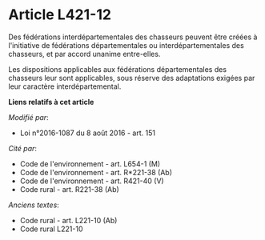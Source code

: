 # Article L421-12

Des fédérations interdépartementales des chasseurs peuvent être créées à l'initiative de fédérations départementales ou
interdépartementales des chasseurs, et par accord unanime entre-elles.

Les dispositions applicables aux fédérations départementales des chasseurs leur sont applicables, sous réserve des
adaptations exigées par leur caractère interdépartemental.

**Liens relatifs à cet article**

_Modifié par_:

  - Loi n°2016-1087 du 8 août 2016 - art. 151

_Cité par_:

  - Code de l'environnement - art. L654-1 (M)
  - Code de l'environnement - art. R*221-38 (Ab)
  - Code de l'environnement - art. R421-40 (V)
  - Code rural - art. R221-38 (Ab)

_Anciens textes_:

  - Code rural - art. L221-10 (Ab)
  - Code rural L221-10
